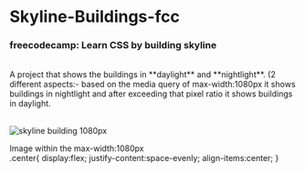 # Skyline-Buildings-fcc 

<h3>freecodecamp: Learn CSS by building skyline</h3> <br>
A project that shows the buildings in **daylight** and **nightlight**. (2 different aspects:- based on the media query of max-width:1080px it shows buildings in nightlight and after exceeding that pixel ratio it shows buildings in daylight.

<br>
<br>

![skyline building 1080px](https://github.com/Dhanesha151001/Skyline-Buildings-fcc/assets/103206429/2d221d28-bb2f-480a-9d24-191015c012ca)
 <div class="center">Image within the max-width:1080px</div>
 .center{
 display:flex;
 justify-content:space-evenly;
 align-items:center;
 }
